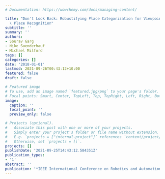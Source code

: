 ```yaml
---
# Documentation: https://wowchemy.com/docs/managing-content/

title: "Don't Look Back: Robustifying Place Categorization for Viewpoint-and Condition-Invariant\
  \ Place Recognition"
subtitle: ''
summary: ''
authors:
- Sourav Garg
- Niko Suenderhauf
- Michael Milford
tags: []
categories: []
date: '2018-01-01'
lastmod: 2021-09-26T00:43:12+10:00
featured: false
draft: false

# Featured image
# To use, add an image named `featured.jpg/png` to your page's folder.
# Focal points: Smart, Center, TopLeft, Top, TopRight, Left, Right, BottomLeft, Bottom, BottomRight.
image:
  caption: ''
  focal_point: ''
  preview_only: false

# Projects (optional).
#   Associate this post with one or more of your projects.
#   Simply enter your project's folder or file name without extension.
#   E.g. `projects = ["internal-project"]` references `content/project/deep-learning/index.md`.
#   Otherwise, set `projects = []`.
projects: []
publishDate: '2021-09-25T14:43:12.584351Z'
publication_types:
- '1'
abstract: ''
publication: '*IEEE International Conference on Robotics and Automation (ICRA), 2018*'
---
```

